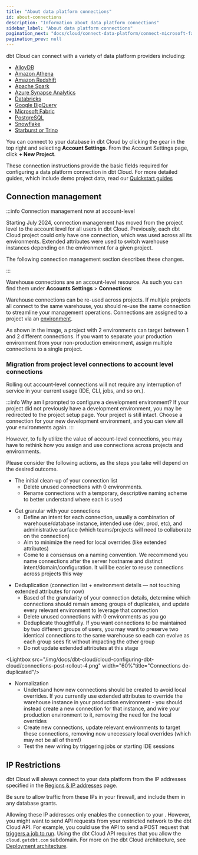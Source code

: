 ```yaml
---
title: "About data platform connections"
id: about-connections
description: "Information about data platform connections"
sidebar_label: "About data platform connections"
pagination_next: "docs/cloud/connect-data-platform/connect-microsoft-fabric"
pagination_prev: null
---
```

dbt Cloud can connect with a variety of data platform providers including: 
- [AlloyDB](/docs/cloud/connect-data-platform/connect-redshift-postgresql-alloydb) 
- [Amazon Athena](/docs/cloud/connect-data-platform/connect-amazon-athena)<Lifecycle status="Preview" />
- [Amazon Redshift](/docs/cloud/connect-data-platform/connect-redshift-postgresql-alloydb) 
- [Apache Spark](/docs/cloud/connect-data-platform/connect-apache-spark)
- [Azure Synapse Analytics](/docs/cloud/connect-data-platform/connect-azure-synapse-analytics)
- [Databricks](/docs/cloud/connect-data-platform/connect-databricks) 
- [Google BigQuery](/docs/cloud/connect-data-platform/connect-bigquery)
- [Microsoft Fabric](/docs/cloud/connect-data-platform/connect-microsoft-fabric)
- [PostgreSQL](/docs/cloud/connect-data-platform/connect-redshift-postgresql-alloydb)
- [Snowflake](/docs/cloud/connect-data-platform/connect-snowflake)
- [Starburst or Trino](/docs/cloud/connect-data-platform/connect-starburst-trino)

You can connect to your database in dbt Cloud by clicking the gear in the top right and selecting **Account Settings**. From the Account Settings page, click **+ New Project**.

<Lightbox src="/img/docs/dbt-cloud/cloud-configuring-dbt-cloud/choose-a-connection.png" title="Choose a connection"/>

These connection instructions provide the basic fields required for configuring a data platform connection in dbt Cloud. For more detailed guides, which include demo project data, read our [Quickstart guides](https://docs.getdbt.com/guides)

## Connection management

:::info Connection management now at account-level

Starting July 2024, connection management has moved from the project level to the account level for all users in dbt Cloud. Previously, each dbt Cloud project could only have one connection, which was used across all its environments. Extended attributes were used to switch warehouse instances depending on the environment for a given project.

<Lightbox src="/img/docs/dbt-cloud/cloud-configuring-dbt-cloud/connections-legacy-model.png" width="55%" title="Previous connection model"/>

The following connection management section describes these changes.

:::

Warehouse connections are an account-level resource. As such you can find them under **Accounts Settings** > **Connections**:

<Lightbox src="/img/docs/dbt-cloud/cloud-configuring-dbt-cloud/connections-list.png" width="60%" title="Connection list"/>

Warehouse connections can be re-used across projects. If multiple projects all connect to the same warehouse, you should re-use the same connection to streamline your management operations. Connections are assigned to a project via an [environment](/docs/dbt-cloud-environments). 

<Lightbox src="/img/docs/dbt-cloud/cloud-configuring-dbt-cloud/connections-new-model.png" width="60%" title="Connection model"/>

As shown in the image, a project with 2 environments can target between 1 and 2 different connections. If you want to separate your production environment from your non-production environment, assign multiple connections to a single project.

### Migration from project level connections to account level connections

Rolling out account-level connections will not require any interruption of service in your current usage (IDE, CLI, jobs, and so on.).

:::info Why am I prompted to configure a development environment?
If your project did not previously have a development environment, you may be redirected to the project setup page. Your project is still intact. Choose a connection for your new development environment, and you can view all your environments again.
:::

However, to fully utilize the value of account-level connections, you may have to rethink how you assign and use connections across projects and environments.

<Lightbox src="/img/docs/dbt-cloud/cloud-configuring-dbt-cloud/connections-post-rollout.png" width="60%" title="Typical connection setup post rollout"/>

Please consider the following actions, as the steps you take will depend on the desired outcome.

- The initial clean-up of your connection list
  - Delete unused connections with 0 environments. 
  - Rename connections with a temporary, descriptive naming scheme to better understand where each is used

<Lightbox src="/img/docs/dbt-cloud/cloud-configuring-dbt-cloud/connections-post-rollout-2.png" width="60%" title="Post initial clean-up"/>

- Get granular with your connections
  - Define an intent for each connection, usually a combination of warehouse/database instance, intended use (dev, prod, etc), and administrative surface (which teams/projects will need to collaborate on the connection)
  - Aim to minimize the need for local overrides (like extended attributes)
  - Come to a consensus on a naming convention.  We recommend you name connections after the server hostname and distinct intent/domain/configuration. It will be easier to reuse connections across projects this way

<Lightbox src="/img/docs/dbt-cloud/cloud-configuring-dbt-cloud/connections-post-rollout-3.png" width="60%" title="Granularity determined"/>

- Deduplication (connection list + environment details &mdash; not touching extended attributes for now)
  - Based of the granularity of your connection details, determine which connections should remain among groups of duplicates, and update every relevant environment to leverage that connection
  - Delete unused connections with 0 environments as you go
  - Deduplicate thoughtfully. If you want connections to be maintained by two different groups of users, you may want to preserve two identical connections to the same warehouse so each can evolve as each group sees fit without impacting the other group
  - Do not update extended attributes at this stage

<Lightbox src="/img/docs/dbt-cloud/cloud-configuring-dbt-cloud/connections-post-rollout-4.png" width="60%"title="Connections de-duplicated"/>

- Normalization
  - Undertsand how new connections should be created to avoid local overrides. If you currently use extended attributes to override the warehouse instance in your production environment - you should instead create a new connection for that instance, and wire your production environment to it, removing the need for the local overrides
  - Create new connections, update relevant environments to target these connections, removing now unecessary local overrides (which may not be all of them!)
  - Test the new wiring by triggering jobs or starting IDE sessions

<Lightbox src="/img/docs/dbt-cloud/cloud-configuring-dbt-cloud/connections-post-rollout-5.png" width="60%" title="Connections normalized"/>

## IP Restrictions

dbt Cloud will always connect to your data platform from the IP addresses specified in the [Regions & IP addresses](/docs/cloud/about-cloud/access-regions-ip-addresses) page.

Be sure to allow traffic from these IPs in your firewall, and include them in any database grants.

Allowing these IP addresses only enables the connection to your <Term id="data-warehouse" />. However, you might want to send API requests from your restricted network to the dbt Cloud API.  For example, you could use the API to send a POST request that [triggers a job to run](https://docs.getdbt.com/dbt-cloud/api-v2-legacy#operation/triggerRun). Using the dbt Cloud API requires that you allow the `cloud.getdbt.com` subdomain. For more on the dbt Cloud architecture, see [Deployment architecture](/docs/cloud/about-cloud/architecture).
